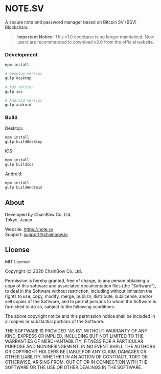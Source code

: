 # NOTE.SV

A secure note and password manager based on Bitcoin SV (BSV) Blockchain.

> **Important Notice**: This v1.0 codebase is no longer maintained. New users are recommended to download v2.0 from the official website.

### Development
```bash
npm install

# Desktop version
gulp desktop

# iOS version
gulp ios

# Android version
gulp android
```

### Build

Desktop:
```bash
npm install
gulp buildDesktop
```

iOS:
```bash
npm install
gulp buildIos
```

Android:
```bash
npm install
gulp buildAndroid
```

## About

Developed by ChainBow Co. Ltd.  
Tokyo, Japan

Website: https://note.sv  
Support: support@chainbow.io

## License

MIT License

Copyright (c) 2020 ChainBow Co. Ltd.

Permission is hereby granted, free of charge, to any person obtaining a copy
of this software and associated documentation files (the "Software"), to deal
in the Software without restriction, including without limitation the rights
to use, copy, modify, merge, publish, distribute, sublicense, and/or sell
copies of the Software, and to permit persons to whom the Software is
furnished to do so, subject to the following conditions:

The above copyright notice and this permission notice shall be included in all
copies or substantial portions of the Software.

THE SOFTWARE IS PROVIDED "AS IS", WITHOUT WARRANTY OF ANY KIND, EXPRESS OR
IMPLIED, INCLUDING BUT NOT LIMITED TO THE WARRANTIES OF MERCHANTABILITY,
FITNESS FOR A PARTICULAR PURPOSE AND NONINFRINGEMENT. IN NO EVENT SHALL THE
AUTHORS OR COPYRIGHT HOLDERS BE LIABLE FOR ANY CLAIM, DAMAGES OR OTHER
LIABILITY, WHETHER IN AN ACTION OF CONTRACT, TORT OR OTHERWISE, ARISING FROM,
OUT OF OR IN CONNECTION WITH THE SOFTWARE OR THE USE OR OTHER DEALINGS IN THE
SOFTWARE.